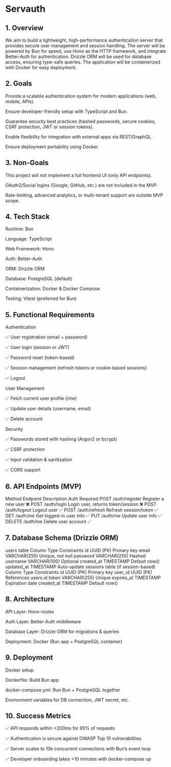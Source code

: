 # Servauth

## 1. Overview

We aim to build a lightweight, high-performance authentication server that provides secure user management and session handling. The server will be powered by Bun for speed, use Hono as the HTTP framework, and integrate Better-Auth for authentication. Drizzle ORM will be used for database access, ensuring type-safe queries. The application will be containerized with Docker for easy deployment.

## 2. Goals

Provide a scalable authentication system for modern applications (web, mobile, APIs).

Ensure developer-friendly setup with TypeScript and Bun.

Guarantee security best practices (hashed passwords, secure cookies, CSRF protection, JWT or session tokens).

Enable flexibility for integration with external apps via REST/GraphQL.

Ensure deployment portability using Docker.

## 3. Non-Goals

This project will not implement a full frontend UI (only API endpoints).

OAuth2/Social logins (Google, GitHub, etc.) are not included in the MVP.

Rate-limiting, advanced analytics, or multi-tenant support are outside MVP scope.

## 4. Tech Stack

Runtime: Bun

Language: TypeScript

Web Framework: Hono

Auth: Better-Auth

ORM: Drizzle ORM

Database: PostgreSQL (default)

Containerization: Docker & Docker Compose

Testing: Vitest (preferred for Bun)

## 5. Functional Requirements
Authentication

✅ User registration (email + password)

✅ User login (session or JWT)

✅ Password reset (token-based)

✅ Session management (refresh tokens or cookie-based sessions)

✅ Logout

User Management

✅ Fetch current user profile (/me)

✅ Update user details (username, email)

✅ Delete account

Security

✅ Passwords stored with hashing (Argon2 or bcrypt)

✅ CSRF protection

✅ Input validation & sanitization

✅ CORS support

## 6. API Endpoints (MVP)
Method	Endpoint	Description	Auth Required
POST	/auth/register	Register a new user	❌
POST	/auth/login	Login user, returns token/session	❌
POST	/auth/logout	Logout user	✅
POST	/auth/refresh	Refresh session/token	✅
GET	/auth/me	Get logged-in user info	✅
PUT	/auth/me	Update user info	✅
DELETE	/auth/me	Delete user account	✅

## 7. Database Schema (Drizzle ORM)
users table
Column	Type	Constraints
id	UUID (PK)	Primary key
email	VARCHAR(255)	Unique, not null
password	VARCHAR(255)	Hashed
username	VARCHAR(100)	Optional
created_at	TIMESTAMP	Default now()
updated_at	TIMESTAMP	Auto-update
sessions table (if session-based)
Column	Type	Constraints
id	UUID (PK)	Primary key
user_id	UUID (FK)	References users.id
token	VARCHAR(255)	Unique
expires_at	TIMESTAMP	Expiration date
created_at	TIMESTAMP	Default now()

## 8. Architecture

API Layer: Hono routes

Auth Layer: Better-Auth middleware

Database Layer: Drizzle ORM for migrations & queries

Deployment: Docker (Bun app + PostgreSQL container)

## 9. Deployment
Docker setup

Dockerfile: Build Bun app

docker-compose.yml: Run Bun + PostgreSQL together

Environment variables for DB connection, JWT secret, etc.

## 10. Success Metrics

✅ API responds within <200ms for 95% of requests

✅ Authentication is secure against OWASP Top 10 vulnerabilities

✅ Server scales to 10k concurrent connections with Bun’s event loop

✅ Developer onboarding takes <10 minutes with docker-compose up